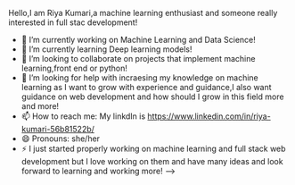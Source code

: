 
Hello,I am Riya Kumari,a machine learning enthusiast and someone really interested in full stac development!
- 🔭 I’m currently working on Machine Learning and Data Science!
- 🌱 I’m currently learning Deep learning models!
- 👯 I’m looking to collaborate on projects that implement machine learning,front end or python!
- 🤔 I’m looking for help with incraesing my knowledge on machine learning as I want to grow with experience and guidance,I also want guidance on web development and how should I grow in this field more and more!
- 📫 How to reach me: My linkdIn is https://www.linkedin.com/in/riya-kumari-56b81522b/
- 😄 Pronouns: she/her
- ⚡ I just started properly working on machine learning and full stack web development but I love working on them and have many ideas and look forward to learning and working more!
-->
